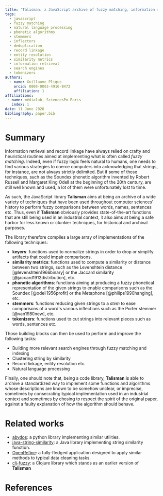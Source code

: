 ```yaml
---
title: 'Talisman: a JavaScript archive of fuzzy matching, information retrieval and record linkage building blocks'
tags:
  - javascript
  - fuzzy matching
  - natural language processing
  - phonetic algorithms
  - stemmers
  - inflectors
  - deduplication
  - record linkage
  - entity resolution
  - similarity metrics
  - information retrieval
  - search engines
  - tokenizers
authors:
  - name: Guillaume Plique
    orcid: 0000-0003-4916-8472
    affiliation: 1
affiliations:
 - name: médialab, SciencesPo Paris
   index: 1
date: 11 June 2020
bibliography: paper.bib
---
```


# Summary

Information retrieval and record linkage have always relied on crafty and heuristical routines aimed at implementing what is often called *fuzzy matching*. Indeed, even if fuzzy logic feels natural to humans, one needs to find various strategies to coerce computers into acknowledging that strings, for instance, are not always strictly delimited. But if some of those techniques, such as the Soundex phonetic algorithm invented by Robert Russell and Margaret King Odell at the beginning of the 20th century, are still well known and used, a lot of them were unfortunately lost to time.

As such, the JavaScript library **Talisman** aims at being an archive of a wide variety of techniques that have been used throughout computer sciences' history to perform fuzzy comparisons between words, names, sentences etc. Thus, even if **Talisman** obviously provides state-of-the-art functions that are still being used in an industrial context, it also aims at being a safe harbor for less known or clunkier techniques, for historical and archival purposes.

The library therefore compiles a large array of implementations of the following techniques:

* **keyers**: functions used to normalize strings in order to drop or simplify artifacts that could impair comparisons.
* **similarity metrics**: functions used to compute a similarity or distance between two strings, such as the Levenshtein distance [@levenshtein1966binary] or the Jaccard similarity [@jaccard1912distribution], etc.
* **phonetic algorithms**: functions aiming at producing a fuzzy phonetical representation of the given strings to enable comparisons such as the Soundex [@odell1956profit] or the Metaphone [@philips1990hanging], etc.
* **stemmers**: functions reducing given strings to a *stem* to ease comparisons of a word's various inflections such as the Porter stemmer [@van1980new], etc.
* **tokenizers**: functions used to cut strings into relevant pieces such as words, sentences etc.

Those building blocks can then be used to perform and improve the following tasks:

* Building more relevant search engines through fuzzy matching and indexing
* Clustering string by similarity
* Record linkage, entity resolution etc.
* Natural language processing

Finally, one should note that, being a code library, **Talisman** is able to archive a standardized way to implement some functions and algorithms whose descriptions are known to be somehow unclear, or imprecise, sometimes by consecrating typical implementation used in an industrial context and sometimes by chosing to respect the spirit of the original paper, against a faulty explanation of how the algorithm should behave.

# Related works

* [abydos](https://github.com/chrislit/abydos): a python library implementing similar utilities.
* [java-string-similarity](https://github.com/tdebatty/java-string-similarity): a Java library implementing string similarity function.
* [OpenRefine](https://openrefine.org/): a fully-fledged application designed to apply similar methods to typical data cleaning tasks.
* [clj-fuzzy](https://github.com/Yomguithereal/clj-fuzzy): a Clojure library which stands as an earlier version of **Talisman**

# References
